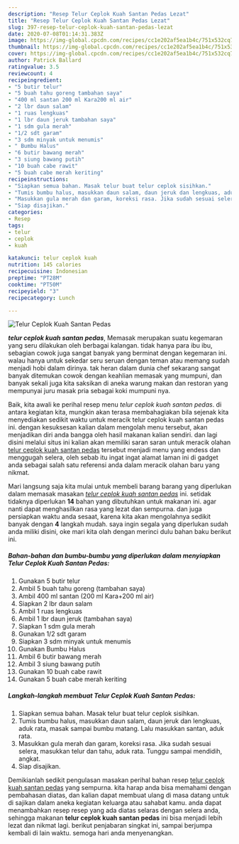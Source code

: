 ```yaml
---
description: "Resep Telur Ceplok Kuah Santan Pedas Lezat"
title: "Resep Telur Ceplok Kuah Santan Pedas Lezat"
slug: 397-resep-telur-ceplok-kuah-santan-pedas-lezat
date: 2020-07-08T01:14:31.383Z
image: https://img-global.cpcdn.com/recipes/cc1e202af5ea1b4c/751x532cq70/telur-ceplok-kuah-santan-pedas-foto-resep-utama.jpg
thumbnail: https://img-global.cpcdn.com/recipes/cc1e202af5ea1b4c/751x532cq70/telur-ceplok-kuah-santan-pedas-foto-resep-utama.jpg
cover: https://img-global.cpcdn.com/recipes/cc1e202af5ea1b4c/751x532cq70/telur-ceplok-kuah-santan-pedas-foto-resep-utama.jpg
author: Patrick Ballard
ratingvalue: 3.5
reviewcount: 4
recipeingredient:
- "5 butir telur"
- "5 buah tahu goreng tambahan saya"
- "400 ml santan 200 ml Kara200 ml air"
- "2 lbr daun salam"
- "1 ruas lengkuas"
- "1 lbr daun jeruk tambahan saya"
- "1 sdm gula merah"
- "1/2 sdt garam"
- "3 sdm minyak untuk menumis"
- " Bumbu Halus"
- "6 butir bawang merah"
- "3 siung bawang putih"
- "10 buah cabe rawit"
- "5 buah cabe merah keriting"
recipeinstructions:
- "Siapkan semua bahan. Masak telur buat telur ceplok sisihkan."
- "Tumis bumbu halus, masukkan daun salam, daun jeruk dan lengkuas, aduk rata, masak sampai bumbu matang. Lalu masukkan santan, aduk rata."
- "Masukkan gula merah dan garam, koreksi rasa. Jika sudah sesuai selera, masukkan telur dan tahu, aduk rata. Tunggu sampai mendidih, angkat."
- "Siap disajikan."
categories:
- Resep
tags:
- telur
- ceplok
- kuah

katakunci: telur ceplok kuah 
nutrition: 145 calories
recipecuisine: Indonesian
preptime: "PT28M"
cooktime: "PT50M"
recipeyield: "3"
recipecategory: Lunch

---
```



![Telur Ceplok Kuah Santan Pedas](https://img-global.cpcdn.com/recipes/cc1e202af5ea1b4c/751x532cq70/telur-ceplok-kuah-santan-pedas-foto-resep-utama.jpg)

<b><i>telur ceplok kuah santan pedas</i></b>, Memasak merupakan suatu kegemaran yang seru dilakukan oleh berbagai kalangan. tidak hanya para ibu ibu, sebagian cowok juga sangat banyak yang berminat dengan kegemaran ini. walau hanya untuk sekedar seru seruan dengan teman atau memang sudah menjadi hobi dalam dirinya. tak heran dalam dunia chef sekarang sangat banyak ditemukan cowok dengan keahlian memasak yang mumpuni, dan banyak sekali juga kita saksikan di aneka warung makan dan restoran yang mempunyai juru masak pria sebagai koki mumpuni nya.



Baik, kita awali ke perihal resep menu <i>telur ceplok kuah santan pedas</i>. di antara kegiatan kita, mungkin akan terasa membahagiakan bila sejenak kita menyediakan sedikit waktu untuk meracik telur ceplok kuah santan pedas ini. dengan kesuksesan kalian dalam mengolah menu tersebut, akan menjadikan diri anda bangga oleh hasil makanan kalian sendiri. dan lagi disini melalui situs ini kalian akan memiliki saran saran untuk meracik olahan <u>telur ceplok kuah santan pedas</u> tersebut menjadi menu yang endess dan menggugah selera, oleh sebab itu ingat ingat alamat laman ini di gadget anda sebagai salah satu referensi anda dalam meracik olahan baru yang nikmat.


Mari langsung saja kita mulai untuk membeli barang barang yang diperlukan dalam memasak masakan <u><i>telur ceplok kuah santan pedas</i></u> ini. setidak tidaknya diperlukan <b>14</b> bahan yang dibutuhkan untuk makanan ini. agar nanti dapat menghasilkan rasa yang lezat dan sempurna. dan juga persiapkan waktu anda sesaat, karena kita akan mengolahnya sedikit banyak dengan <b>4</b> langkah mudah. saya ingin segala yang diperlukan sudah anda miliki disini, oke mari kita olah dengan merinci dulu bahan baku berikut ini.

<!--inarticleads1-->

##### Bahan-bahan dan bumbu-bumbu yang diperlukan dalam menyiapkan Telur Ceplok Kuah Santan Pedas:

1. Gunakan 5 butir telur
1. Ambil 5 buah tahu goreng (tambahan saya)
1. Ambil 400 ml santan (200 ml Kara+200 ml air)
1. Siapkan 2 lbr daun salam
1. Ambil 1 ruas lengkuas
1. Ambil 1 lbr daun jeruk (tambahan saya)
1. Siapkan 1 sdm gula merah
1. Gunakan 1/2 sdt garam
1. Siapkan 3 sdm minyak untuk menumis
1. Gunakan  Bumbu Halus
1. Ambil 6 butir bawang merah
1. Ambil 3 siung bawang putih
1. Gunakan 10 buah cabe rawit
1. Gunakan 5 buah cabe merah keriting




<!--inarticleads2-->

##### Langkah-langkah membuat Telur Ceplok Kuah Santan Pedas:

1. Siapkan semua bahan. Masak telur buat telur ceplok sisihkan.
1. Tumis bumbu halus, masukkan daun salam, daun jeruk dan lengkuas, aduk rata, masak sampai bumbu matang. Lalu masukkan santan, aduk rata.
1. Masukkan gula merah dan garam, koreksi rasa. Jika sudah sesuai selera, masukkan telur dan tahu, aduk rata. Tunggu sampai mendidih, angkat.
1. Siap disajikan.




Demikianlah sedikit pengulasan masakan perihal bahan resep <u>telur ceplok kuah santan pedas</u> yang sempurna. kita harap anda bisa memahami dengan pembahasan diatas, dan kalian dapat membuat ulang di masa datang untuk di sajikan dalam aneka kegiatan keluarga atau sahabat kamu. anda dapat menambahkan resep resep yang ada diatas selaras dengan selera anda, sehingga makanan <b>telur ceplok kuah santan pedas</b> ini bisa menjadi lebih lezat dan nikmat lagi. berikut penjabaran singkat ini, sampai berjumpa kembali di lain waktu. semoga hari anda menyenangkan.
